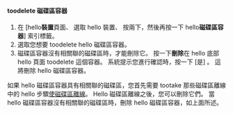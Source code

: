 <!--author=SharS last changed: 9/16/15-->

#### <a name="toodelete-a-volume-container"></a>toodelete 磁碟區容器
1. 在 [hello**裝置**頁面、 選取 hello 裝置、 按兩下，然後再按一下 hello**磁碟區容器**] 索引標籤。
2. 選取您想要 toodelete hello 磁碟區容器。
3. 磁碟區容器沒有相關聯的磁碟區時，才能刪除它。 按一下**刪除**在 hello 底部 hello 頁面 toodelete 這個容器。 系統提示您進行確認時，按一下 [是] 。 這將刪除 hello 磁碟區容器。

如果 hello 磁碟區容器具有相關聯的磁碟區，您首先需要 tootake 那些磁碟區離線中的 hello 步驟[使磁碟區離線](../articles/storsimple/storsimple-manage-volumes.md#take-a-volume-offline)。 Hello 磁碟區離線之後，您可以刪除它們。 當 hello 磁碟區容器沒有相關聯的磁碟區時，刪除 hello 磁碟區容器，如上面所述。

